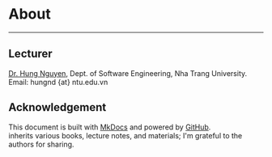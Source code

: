 # About

---

## Lecturer
<div>
<a href="nd-hung.github.io">Dr. Hung Nguyen</a>, Dept. of Software Engineering, Nha Trang University.<br>
Email: hungnd {at} ntu.edu.vn 
</div>

## Acknowledgement
<div>
This document is built with <a href="mkdocs.org">MkDocs</a> and powered by <a href="github.com">GitHub</a>. 
<br>
 inherits various books, lecture notes, and materials; I'm grateful to the authors for sharing.
</div>

